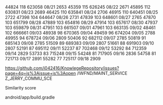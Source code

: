 
44824   118 623058 08/21 2653
45359   115 626245 08/22 2671
45895   112 630831 08/23 2689
46425   110 635841 08/24 2706
46915   110 640451 08/25 2722
47398   104 644647 08/26 2731
47839   103 648601 08/27 2765
47870   103 651799 08/28 
47889   103 654816 08/29
47914   103 657617 08/30
47937   103 659879 08/31
47951   103 661507 09/01
47961   103 663135 09/02
48461   102 666661 09/03
48938   98  670365 09/04
49459   96  674204 09/05 2788
49955   94  678724 09/06 2809
50406   92  682112 09/07 2785
50819   91  685143 09/08 2785
51509   89  689383 09/09 2807
51661   88  691903 09/10 2807
52191   87  695112 09/11 
52237   87  702468 09/12
53292   84  712359 09/14 2829
53733   83  715248 09/15 
54248   81  717905 09/16 2836
54758   81  721713 09/17 2891
55282   77  725117 09/18 2909

https://github.com/i042416/KnowlegeRepository/issues?page=4q=is%3Aissue+is%3Aopen
/IWFND/MAINT_SERVICE
Z_JERRY_COMMU_SCE

Similarity score

android/app/build.gradle